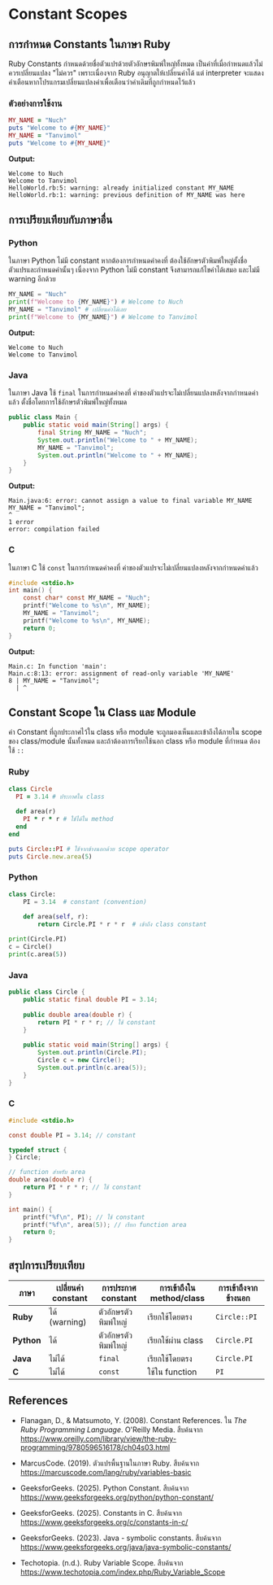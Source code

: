# Constant Scopes

## การกำหนด Constants ในภาษา Ruby

Ruby Constants กำหนดด้วยชื่อตัวแปรด้วยตัวอักษรพิมพ์ใหญ่ทั้งหมด เป็นค่าที่เมื่อกำหนดแล้วไม่ควรเปลี่ยนแปลง "ไม่ควร" เพราะเนื่องจาก Ruby อนุญาตให้เปลี่ยนค่าได้ แต่ interpreter จะแสดงคำเตือนหากโปรแกรมเปลี่ยนแปลงค่าเพื่อเตือนว่าค่าเดิมที่ถูกกำหนดไว้แล้ว

### ตัวอย่างการใช้งาน

```ruby
MY_NAME = "Nuch"
puts "Welcome to #{MY_NAME}"
MY_NAME = "Tanvimol"
puts "Welcome to #{MY_NAME}"
```

**Output:**
```
Welcome to Nuch
Welcome to Tanvimol
HelloWorld.rb:5: warning: already initialized constant MY_NAME
HelloWorld.rb:1: warning: previous definition of MY_NAME was here
```

## การเปรียบเทียบกับภาษาอื่น

### Python
ในภาษา Python ไม่มี constant หากต้องการกำหนดค่าคงที่ ต้องใช้อักษรตัวพิมพ์ใหญ่ตั้งชื่อตัวแปรและกำหนดค่านั้นๆ เนื่องจาก Python ไม่มี constant จึงสามารถแก้ไขค่าได้เสมอ และไม่มี warning อีกด้วย

```python
MY_NAME = "Nuch"
print(f"Welcome to {MY_NAME}") # Welcome to Nuch
MY_NAME = "Tanvimol" # เปลี่ยนค่าได้เลย
print(f"Welcome to {MY_NAME}") # Welcome to Tanvimol
```

**Output:**
```
Welcome to Nuch
Welcome to Tanvimol
```

### Java
ในภาษา Java ใช้ `final` ในการกำหนดค่าคงที่ ค่าของตัวแปรจะไม่เปลี่ยนแปลงหลังจากกำหนดค่าแล้ว ตั้งชื่อโดยการใช้อักษรตัวพิมพ์ใหญ่ทั้งหมด

```java
public class Main {
    public static void main(String[] args) {
        final String MY_NAME = "Nuch";
        System.out.println("Welcome to " + MY_NAME);
        MY_NAME = "Tanvimol";
        System.out.println("Welcome to " + MY_NAME);
    }
}
```

**Output:**
```
Main.java:6: error: cannot assign a value to final variable MY_NAME
MY_NAME = "Tanvimol";
^
1 error
error: compilation failed
```

### C
ในภาษา C ใช้ `const` ในการกำหนดค่าคงที่ ค่าของตัวแปรจะไม่เปลี่ยนแปลงหลังจากกำหนดค่าแล้ว

```c
#include <stdio.h>
int main() {
    const char* const MY_NAME = "Nuch";
    printf("Welcome to %s\n", MY_NAME);
    MY_NAME = "Tanvimol";
    printf("Welcome to %s\n", MY_NAME);
    return 0;
}
```

**Output:**
```
Main.c: In function 'main':
Main.c:8:13: error: assignment of read-only variable 'MY_NAME'
8 | MY_NAME = "Tanvimol";
  | ^
```

## Constant Scope ใน Class และ Module

ค่า Constant ที่ถูกประกาศไว้ใน class หรือ module จะถูกมองเห็นและเข้าถึงได้ภายใน scope ของ class/module นั้นทั้งหมด และถ้าต้องการเรียกใช้นอก class หรือ module ที่กำหนด ต้องใช้ `::` 

### Ruby
```ruby
class Circle
  PI = 3.14 # ประกาศใน class
  
  def area(r)
    PI * r * r # ใช้ได้ใน method
  end
end

puts Circle::PI # ใช้จากข้างนอกด้วย scope operator
puts Circle.new.area(5)
```

### Python
```python
class Circle:
    PI = 3.14  # constant (convention)
    
    def area(self, r):
        return Circle.PI * r * r  # เข้าถึง class constant

print(Circle.PI)
c = Circle()
print(c.area(5))
```

### Java
```java
public class Circle {
    public static final double PI = 3.14;
    
    public double area(double r) {
        return PI * r * r; // ใช้ constant
    }
    
    public static void main(String[] args) {
        System.out.println(Circle.PI);
        Circle c = new Circle();
        System.out.println(c.area(5));
    }
}
```

### C
```c
#include <stdio.h>

const double PI = 3.14; // constant

typedef struct {
} Circle;

// function สำหรับ area
double area(double r) {
    return PI * r * r; // ใช้ constant
}

int main() {
    printf("%f\n", PI); // ใช้ constant
    printf("%f\n", area(5)); // เรียก function area
    return 0;
}
```

## สรุปการเปรียบเทียบ

| ภาษา | เปลี่ยนค่า constant | การประกาศ constant | การเข้าถึงใน method/class | การเข้าถึงจากข้างนอก |
|------|-------------------|-------------------|--------------------------|---------------------|
| **Ruby** | ได้ (warning) | ตัวอักษรตัวพิมพ์ใหญ่ | เรียกใช้โดยตรง | `Circle::PI` |
| **Python** | ได้ | ตัวอักษรตัวพิมพ์ใหญ่ | เรียกใช้ผ่าน class | `Circle.PI` |
| **Java** | ไม่ได้ | `final` | เรียกใช้โดยตรง | `Circle.PI` |
| **C** | ไม่ได้ | `const` | ใช้ใน function | `PI` |

## References

- Flanagan, D., & Matsumoto, Y. (2008). Constant References. ใน *The Ruby Programming Language*. O'Reilly Media. สืบค้นจาก https://www.oreilly.com/library/view/the-ruby-programming/9780596516178/ch04s03.html

- MarcusCode. (2019). ตัวแปรพื้นฐานในภาษา Ruby. สืบค้นจาก https://marcuscode.com/lang/ruby/variables-basic

- GeeksforGeeks. (2025). Python Constant. สืบค้นจาก https://www.geeksforgeeks.org/python/python-constant/

- GeeksforGeeks. (2025). Constants in C. สืบค้นจาก https://www.geeksforgeeks.org/c/constants-in-c/

- GeeksforGeeks. (2023). Java - symbolic constants. สืบค้นจาก https://www.geeksforgeeks.org/java/java-symbolic-constants/

- Techotopia. (n.d.). Ruby Variable Scope. สืบค้นจาก https://www.techotopia.com/index.php/Ruby_Variable_Scope

